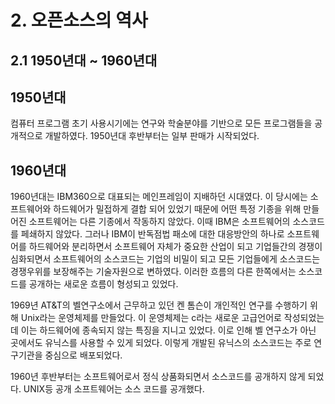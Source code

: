# 2. 오픈소스의 역사

## 2.1 1950년대 ~ 1960년대

## 1950년대

컴퓨터 프로그램 초기 사용시기에는 연구와 학술분야를 기반으로 모든 프로그램들을 공개적으로 개발하였다. 1950년대 후반부터는 일부 판매가 시작되었다.

## 1960년대

1960년대는 IBM360으로 대표되는 메인프레임이 지배하던 시대였다. 이 당시에는 소프트웨어와 하드웨어가 밀접하게 결합 되어 있었기 때문에 어떤 특정 기종을 위해 만들어진 소프트웨어는 다른 기종에서 작동하지 않았다. 이때 IBM은 소프트웨어의 소스코드를 페쇄하지 않았다. 그러나 IBM이 반독점법 패소에 대한 대응방안의 하나로 소프트웨어를 하드웨어와 분리하면서 소프트웨어 자체가 중요한 산업이 되고 기업들간의 경쟁이 심화되면서 소프트웨어의 소스코드는 기업의 비밀이 되고 모든 기업들에게 소스코드는 경쟁우위를 보장해주는 기술자원으로 변하였다. 이러한 흐름의 다른 한쪽에서는 소스코드를 공개하는 새로운 흐름이 형성되고 있었다.

1969년 AT&T의 벨연구소에서 근무하고 있던 켄 톰슨이 개인적인 연구를 수행하기 위해 Unix라는 운영체제를 만들었다. 이 운영체제는 c라는 새로운 고급언어로 작성되었는데 이는 하드웨어에 종속되지 않는 특징을 지니고 있었다. 이로 인해 벨 연구소가 아닌 곳에서도 유닉스를 사용할 수 있게 되었다. 이렇게 개발된 유닉스의 소스코드는 주로 연구기관을 중심으로 배포되었다.

1960년 후반부터는 소프트웨어로서 정식 상품화되면서 소스코드를 공개하지 않게 되었다. UNIX등 공개 소프트웨어는 소스 코드를  공개했다.

